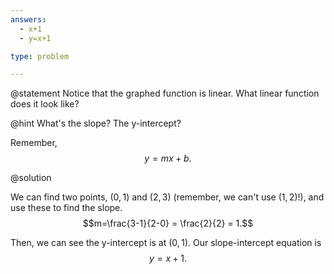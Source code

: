 ```yaml
---
answers:
  - x+1
  - y=x+1

type: problem

---
```


@statement
Notice that the graphed function is linear. What linear function does it look like?

@hint
What's the slope? The y-intercept?

Remember,  $$y=mx+b.$$

@solution

We can find two points, $(0,1)$ and $(2,3)$ (remember, we can't use $(1,2)$!), and use these to find the slope.
$$m=\frac{3-1}{2-0} = \frac{2}{2} = 1.$$

Then, we can see the y-intercept is at  $(0,1)$. Our slope-intercept equation is $$y=x+1.$$
